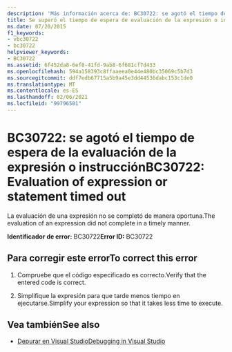 ```yaml
---
description: 'Más información acerca de: BC30722: se agotó el tiempo de espera de la evaluación de la expresión o la instrucción'
title: Se superó el tiempo de espera de evaluación de la expresión o instrucción
ms.date: 07/20/2015
f1_keywords:
- vbc30722
- bc30722
helpviewer_keywords:
- BC30722
ms.assetid: 6f452da8-6ef8-41fd-9ab8-6f681cf7d433
ms.openlocfilehash: 594a158393c8ffaaeea0e44e480bc35069c5b7d3
ms.sourcegitcommit: ddf7edb67715a5b9a45e3dd44536dabc153c1de0
ms.translationtype: MT
ms.contentlocale: es-ES
ms.lasthandoff: 02/06/2021
ms.locfileid: "99796501"
---
```

# <a name="bc30722-evaluation-of-expression-or-statement-timed-out"></a><span data-ttu-id="8e15c-103">BC30722: se agotó el tiempo de espera de la evaluación de la expresión o instrucción</span><span class="sxs-lookup"><span data-stu-id="8e15c-103">BC30722: Evaluation of expression or statement timed out</span></span>

<span data-ttu-id="8e15c-104">La evaluación de una expresión no se completó de manera oportuna.</span><span class="sxs-lookup"><span data-stu-id="8e15c-104">The evaluation of an expression did not complete in a timely manner.</span></span>

 <span data-ttu-id="8e15c-105">**Identificador de error:** BC30722</span><span class="sxs-lookup"><span data-stu-id="8e15c-105">**Error ID:** BC30722</span></span>

## <a name="to-correct-this-error"></a><span data-ttu-id="8e15c-106">Para corregir este error</span><span class="sxs-lookup"><span data-stu-id="8e15c-106">To correct this error</span></span>

1. <span data-ttu-id="8e15c-107">Compruebe que el código especificado es correcto.</span><span class="sxs-lookup"><span data-stu-id="8e15c-107">Verify that the entered code is correct.</span></span>

2. <span data-ttu-id="8e15c-108">Simplifique la expresión para que tarde menos tiempo en ejecutarse.</span><span class="sxs-lookup"><span data-stu-id="8e15c-108">Simplify your expression so that it takes less time to execute.</span></span>

## <a name="see-also"></a><span data-ttu-id="8e15c-109">Vea también</span><span class="sxs-lookup"><span data-stu-id="8e15c-109">See also</span></span>

- [<span data-ttu-id="8e15c-110">Depurar en Visual Studio</span><span class="sxs-lookup"><span data-stu-id="8e15c-110">Debugging in Visual Studio</span></span>](/visualstudio/debugger/debugger-feature-tour)
